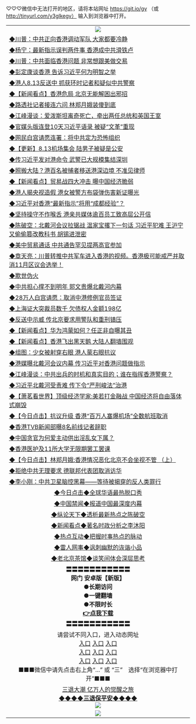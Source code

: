 
♡♡♡微信中无法打开的地区，请将本站网址 https://git.io/gy （或 http://tinyurl.com/y3glkegv） 输入到浏览器中打开。 

<table>
   <tr>
    <td align=center><img src="https://github.com/gyhhx/image-upload/blob/master/20190701.jpg" /></td>
  </tr>
   <tr>
<td align=left>
<a href="https://z7e5m3p3.stackpathcdn.com/oo.aspx?name=c1062719&key=iulvfagzrxnrcwra&from=gy">◆川普：中共正向香港调动军队 大家都要冷静</a><br/></td>
  </tr>
  <tr>
<td align=left>
<a href="https://z7e5m3p3.stackpathcdn.com/oo.aspx?name=c1062798&key=iulvfagzrxnrcwra&from=gy">◆杨宁：最新指示误判两件事 香港成中共滑铁卢</a><br/></td>
 </tr>
  <tr>
<td align=left>
<a href="https://z7e5m3p3.stackpathcdn.com/oo.aspx?name=c1062732&key=iulvfagzrxnrcwra&from=gy">◆川普：中共面临香港问题 非常想跟美做交易</a><br/></td>
 </tr>
   <tr>
<td align=left>
<a href="https://z7e5m3p3.stackpathcdn.com/oo.aspx?name=http://www.epochtimes.com/gb/19/8/13/n11450692.htm&key=iulvfagzrxnrcwra&from=gy">◆彭定康谈香港 告诉习近平何为明智之举</a><br/></td>
   </tr> 
  <tr>
<td align=left>
<a href="https://z7e5m3p3.stackpathcdn.com/oo.aspx?name=c1062772&key=iulvfagzrxnrcwra&from=gy">◆港人8.13反送中 抓获环时记者和疑似中共警察</a><br/></td>
  </tr> 
 <tr>
<td align=left>
<a href="https://z7e5m3p3.stackpathcdn.com/oo.aspx?name=c1062704&key=iulvfagzrxnrcwra&from=gy">◆【新闻看点】香港危局 北京无能解困出邪招</a><br/>
</td>
   </tr>
 <tr>
<td align=left>
<a href="https://z7e5m3p3.stackpathcdn.com/oo.aspx?name=c1062769&key=iulvfagzrxnrcwra&from=gy">◆路透社记者接连六问 林郑月娥装傻到底</a><br/></td>
  </tr>
  <tr>
<td align=left>
<a href="https://z7e5m3p3.stackpathcdn.com/oo.aspx?name=http://www.soundofhope.org/gb/2019/08/13/n3104450.html&key=iulvfagzrxnrcwra&from=gy">◆江峰漫谈：爱泼斯坦离奇死亡，牵出两任总统和英国王室</a><br/></td>
 </tr>
   <tr>
<td align=left>
<a href="https://z7e5m3p3.stackpathcdn.com/oo.aspx?name=c1062547&key=iulvfagzrxnrcwra&from=gy">◆官媒头版连登10天习近平语录 被疑“文革”重现</a><br/>
</td>
   </tr>
 <tr>
<td align=left>
<a href="https://z7e5m3p3.stackpathcdn.com/oo.aspx?name=c1062679&key=iulvfagzrxnrcwra&from=gy">◆网民白宫请愿连署：将中共定为恐怖组织</a><br/></td>
  </tr>
  <tr>
<td align=left>
<a href="https://z7e5m3p3.stackpathcdn.com/oo.aspx?name=c1062629&key=iulvfagzrxnrcwra&from=gy">◆【更新】8.13机场集会 陆男子被疑是公安</a><br/></td>
 </tr>
  <tr>
<td align=left>
<a href="https://z7e5m3p3.stackpathcdn.com/oo.aspx?name=c1062521&key=iulvfagzrxnrcwra&from=gy">◆传习近平发对港命令 武警已大规模集结深圳</a><br/></td>
 </tr>
   <tr>
<td align=left>
<a href="https://z7e5m3p3.stackpathcdn.com/oo.aspx?name=http://www.ntdtv.com/gb/2019/08/13/a102643541.html&key=iulvfagzrxnrcwra&from=gy">◆照搬大陆？港百名被捕者移送港深边境 不准见律师</a><br/></td>
   </tr> 
  <tr>
<td align=left>
<a href="https://z7e5m3p3.stackpathcdn.com/oo.aspx?name=c1062730&key=iulvfagzrxnrcwra&from=gy">◆【新闻看点】贸易战四大冲击 曝中国经济脆弱</a><br/></td>
  </tr> 
 <tr>
<td align=left>
<a href="https://z7e5m3p3.stackpathcdn.com/oo.aspx?name=http://www.epochtimes.com/gb/19/8/13/n11451148.htm&key=iulvfagzrxnrcwra&from=gy">◆港人揭央视造假 港女被警方布袋弹伤害新证曝光</a><br/>
</td>
   </tr>
 <tr>
<td align=left>
<a href="https://z7e5m3p3.stackpathcdn.com/oo.aspx?name=c1062599&key=iulvfagzrxnrcwra&from=gy">◆习近平对香港“最新指示”将用“成都经验”？</a><br/>
</td>
   </tr>
 <tr>
<td align=left>
<a href="https://z7e5m3p3.stackpathcdn.com/oo.aspx?name=http://www.ntdtv.com/gb/2019/08/13/a102643563.html&key=iulvfagzrxnrcwra&from=gy">◆坚持操守不作喉舌 港亲共媒体逾百员工致高层公开信</a><br/></td>
  </tr>
  <tr>
<td align=left>
<a href="https://z7e5m3p3.stackpathcdn.com/oo.aspx?name=c1062666&key=iulvfagzrxnrcwra&from=gy">◆陈破空：北戴河会议拉锯战 温家宝撂下一句话 习近平犯难 王沪宁又偷偷篡改教科书 胡锡进泄密</a><br/></td>
 </tr>
   <tr>
<td align=left>
<a href="https://z7e5m3p3.stackpathcdn.com/oo.aspx?name=c1062716&key=iulvfagzrxnrcwra&from=gy">◆美中贸易通话 中共通告罕见提两高官参加</a><br/>
</td>
   </tr>
 <tr>
<td align=left>
<a href="https://z7e5m3p3.stackpathcdn.com/oo.aspx?name=c1062835&key=iulvfagzrxnrcwra&from=gy">◆章天亮：川普转推中共军车进入香港的视频。香港极可能戒严并取消11月区议会选举！</a><br/>
</td>
</tr> 
<tr>
<td align=left>
<a href="https://z7e5m3p3.stackpathcdn.com/oo.aspx?name=c1005513&key=iulvfagzrxnrcwra&from=gy">◆欺世伪火</a><br/>
</td>       
</tr> 

   <tr>
<td align=left>
<a href="https://z7e5m3p3.stackpathcdn.com/oo.aspx?name=c1062301&key=iulvfagzrxnrcwra&from=gy">◆中共担心撑不到明年 郭文贵爆北戴河内幕</a><br/></td>
  </tr>
  <tr>
<td align=left>
<a href="https://z7e5m3p3.stackpathcdn.com/oo.aspx?name=c1062324&key=iulvfagzrxnrcwra&from=gy">◆28万人白宫请愿：取消中港修例官员签证</a><br/></td>
 </tr>
  <tr>
<td align=left>
<a href="https://z7e5m3p3.stackpathcdn.com/oo.aspx?name=c1062302&key=iulvfagzrxnrcwra&from=gy">◆上海证大突裁员数千 欠债权人金额198亿</a><br/></td>
 </tr>
   <tr>
<td align=left>
<a href="https://z7e5m3p3.stackpathcdn.com/oo.aspx?name=c1062298&key=iulvfagzrxnrcwra&from=gy">◆反送中示威 传北京要求用警队和重刑镇压</a><br/></td>
   </tr> 
  <tr>
<td align=left>
<a href="https://z7e5m3p3.stackpathcdn.com/oo.aspx?name=c1062354&key=iulvfagzrxnrcwra&from=gy">◆【新闻看点】华为鸿蒙如何？任正非自曝其丑</a><br/></td>
  </tr> 
 <tr>
<td align=left>
<a href="https://z7e5m3p3.stackpathcdn.com/oo.aspx?name=c1062340&key=iulvfagzrxnrcwra&from=gy">◆【新闻看点】香港飞出黑天鹅 大陆人翻墙围观</a><br/>
</td>
   </tr>
 <tr>
<td align=left>
<a href="https://z7e5m3p3.stackpathcdn.com/oo.aspx?name=c1062409&key=iulvfagzrxnrcwra&from=gy">◆组图：少女被射穿右眼 港人蒙右眼抗议</a><br/></td>
  </tr>
  <tr>
<td align=left>
<a href="https://z7e5m3p3.stackpathcdn.com/oo.aspx?name=c1062505&key=iulvfagzrxnrcwra&from=gy">◆港媒曝北戴河会议内幕 传习近平对香港问题做指示</a><br/></td>
 </tr>
   <tr>
<td align=left>
<a href="https://z7e5m3p3.stackpathcdn.com/oo.aspx?name=c1062472&key=iulvfagzrxnrcwra&from=gy">◆江峰漫谈：中共出兵的时机和真实目的；谁在指挥香港警察？</a><br/>
</td>
   </tr>
 <tr>
<td align=left>
<a href="https://z7e5m3p3.stackpathcdn.com/oo.aspx?name=c1062358&key=iulvfagzrxnrcwra&from=gy">◆习近平北戴河受责难 传下令“严刑峻法”治港</a><br/></td>
  </tr>
  <tr>
<td align=left>
<a href="https://z7e5m3p3.stackpathcdn.com/oo.aspx?name=c1062359&key=iulvfagzrxnrcwra&from=gy">◆【萧茗看世界】顶级经济学家:美若打金融战 中国经济将自由落体式崩毁</a><br/></td>
 </tr>
  <tr>
<td align=left>
<a href="https://z7e5m3p3.stackpathcdn.com/oo.aspx?name=http://www.ntdtv.com/gb/2019/08/12/a102642744.html&key=iulvfagzrxnrcwra&from=gy">◆【今日点击】抗议升级 香港“百万人塞爆机场”全数航班取消</a><br/></td>
 </tr>
   <tr>
<td align=left>
<a href="https://z7e5m3p3.stackpathcdn.com/oo.aspx?name=c1062502&key=iulvfagzrxnrcwra&from=gy">◆香港TVB新闻部曝8名前线记者辞职</a><br/></td>
   </tr> 
  <tr>
<td align=left>
<a href="https://z7e5m3p3.stackpathcdn.com/oo.aspx?name=http://www.secretchina.com/news/gb/2019/08/13/903450.html&key=iulvfagzrxnrcwra&from=gy">◆中国贪官为何爱主动供出淫乱女下属？</a><br/></td>
  </tr> 
 <tr>
<td align=left>
<a href="https://z7e5m3p3.stackpathcdn.com/oo.aspx?name=http://www.epochtimes.com/gb/19/8/12/n11447830.htm&key=iulvfagzrxnrcwra&from=gy">◆香港医护及11所大学无限期罢工罢课</a><br/>
</td>
   </tr>
   <tr>
<td align=left>
<a href="https://z7e5m3p3.stackpathcdn.com/oo.aspx?name=http://www.ntdtv.com/gb/2019/08/09/a102641104.html&key=iulvfagzrxnrcwra&from=gy">◆【今日点击】林郑月娥:香港情况恶化北京不会坐视不管 （上）</a><br/>
</td>
   </tr>
 <tr>
<td align=left>
<a href="https://z7e5m3p3.stackpathcdn.com/oo.aspx?name=c1061620&key=iulvfagzrxnrcwra&from=gy">◆拒绝中共无理要求 德联邦代表团取消访华</a><br/></td>
  </tr>
  <tr>
<td align=left>
<a href="https://z7e5m3p3.stackpathcdn.com/oo.aspx?name=c1061603&key=iulvfagzrxnrcwra&from=gy">◆李小刚：中共卫星脑控黑幕——等待被揭穿的反人类罪行</a><br/></td>
 </tr>
   <tr>
   <td align=center> 
<a href="https://xvery.li/oo.aspx?name=c816850&key=lvvdiyawanfwimxk&from=gy&tag=9877">◆今日点击◆全球华语最热脱口秀</a><br/>
    </td>
  </tr>
  <tr>
  <td align=center>
<a href="https://xvery.li/oo.aspx?name=c816860&key=lvvdiyawanfwimxk&from=gy&tag=99733110">◆中国禁闻◆报道中国最深度内幕</a><br/>
   </tr>
  <tr>
     <td align=center>
<a href="https://xvery.li/oo.aspx?name=c816855&key=lvvdiyawanfwimxk&from=gy&tag=997110">◆纵论天下◆透析最新热点之陈破空</a><br/>
   </tr>
   <tr>
      <td align=center>
<a href="https://xvery.li/oo.aspx?name=c838308&key=lvvdiyawanfwimxk&from=gy&tag=9973110">◆新闻看点◆著名时政分析之李沐阳</a><br/>
   </tr>
   <tr>
     <td align=center>
<a href="https://xvery.li/oo.aspx?name=c816852&key=lvvdiyawanfwimxk&from=gy&tag=9733110">◆热点互动◆把握时事热点的脉动</a><br/>
   </tr>
   <tr>
      <td align=center>
<a href="https://xvery.li/oo.aspx?name=c816694&key=lvvdiyawanfwimxk&from=gy&tag=93310">◆雷人网事◆讽刺幽默的诙谐小品</a><br/>
   </tr>
   <tr>
    <td align=center>
<a href="https://xvery.li/oo.aspx?name=c816650&key=lvvdiyawanfwimxk&from=gy&tag=9973110">◆老北京茶馆◆谈笑间体会深层思考</a><br/>
   </tr>
  <tr>
    <td align=center>
 <b>〓〓〓〓〓〓〓〓〓〓〓<br/>网门 安卓版【新版】<br/> ●长期访问<br/> ●一键翻墙<br/>  ●不限时长<br/> 
 <a href="https://share.weiyun.com/5kBPo9g">👉<b>点我下载</a><br/>〓〓〓〓〓〓〓〓〓〓〓<br/>
    </td>
    </tr>
   <tr>
    <td align=center>请尝试不同入口，进入动态网址<br/>
      <a href="https://s3.us-east-2.amazonaws.com/ogateo/show.htm">入口</a>
      <a href="https://s3.ca-central-1.amazonaws.com/ogatec/show.htm">入口</a>
      <a href="https://s3.ap-southeast-2.amazonaws.com/ogatey/show.htm">入口</a><br/>
      <a href="https://s3.ap-northeast-2.amazonaws.com/ogates/show.htm">入口</a>
      <a href="https://s3.eu-central-1.amazonaws.com/ogatef/show.htm">入口</a>
      <a href="https://s3.ap-south-1.amazonaws.com/ogatem/show.htm">入口</a><br/>
      <a href="https://s3-us-west-1.amazonaws.com/ogaten/show.htm">入口</a>
      <a href="https://s3.eu-west-2.amazonaws.com/ogatel/show.htm">入口</a>
      <a href="https://s3.ap-northeast-1.amazonaws.com/ogatet/show.htm">入口</a><br/>
      ■■■微信中请先点击右上角“...” 或 “三”　选择“在浏览器中打开”■■■<b><br/>
    </td>
  </tr>
  <tr>  
  <td align=center>
  <a href="http://ctbtfdoocixoa.global.ssl.fastly.net/oo.aspx?name=c894205&key=ofejcfaxcltk&from=gy&tag=9973110">三退大潮 亿万人的觉醒之旅</a><br/>
      <a href="http://ctbtfdoocixoa.global.ssl.fastly.net/oo.aspx?name=ogQuit.aspx&key=ofejcfaxcltk&from=gy"><b>◆◆◆◆三退保平安◆◆◆◆<br/></a>
      <img src="https://github.com/gyhhx/image-upload/blob/master/3t.jpg" /><br/>
      </td>
  </tr>
   <tr>
    <td align=center><img src="https://raw.githubusercontent.com/oGate2/Up/master/oGate_640.jpg"/></td>
  </tr>
</table>

